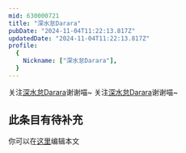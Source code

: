 ```yaml
---
mid: 630000721
title: "深水怠Darara"
pubDate: "2024-11-04T11:22:13.817Z"
updatedDate: "2024-11-04T11:22:13.817Z"
profile:
  {
    Nickname: ["深水怠Darara"],
  }
---
```


关注[深水怠Darara](https://space.bilibili.com/630000721)谢谢喵~ 关注[深水怠Darara](https://space.bilibili.com/630000721)谢谢喵~

## 此条目有待补充
你可以在[这里](https://github.com/Yuhanawa/VTuber.ICU/edit/master/src/content/v/深水怠Darara/index.md)编辑本文
